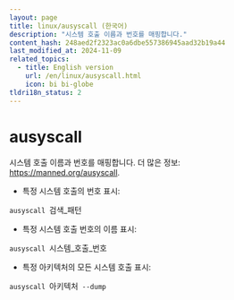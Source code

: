 ```yaml
---
layout: page
title: linux/ausyscall (한국어)
description: "시스템 호출 이름과 번호를 매핑합니다."
content_hash: 248aed2f2323ac0a6dbe557386945aad32b19a44
last_modified_at: 2024-11-09
related_topics:
  - title: English version
    url: /en/linux/ausyscall.html
    icon: bi bi-globe
tldri18n_status: 2
---
```

# ausyscall

시스템 호출 이름과 번호를 매핑합니다.
더 많은 정보: <https://manned.org/ausyscall>.

- 특정 시스템 호출의 번호 표시:

`ausyscall `<span class="tldr-var badge badge-pill bg-dark-lm bg-white-dm text-white-lm text-dark-dm font-weight-bold">검색_패턴</span>

- 특정 시스템 호출 번호의 이름 표시:

`ausyscall `<span class="tldr-var badge badge-pill bg-dark-lm bg-white-dm text-white-lm text-dark-dm font-weight-bold">시스템_호출_번호</span>

- 특정 아키텍처의 모든 시스템 호출 표시:

`ausyscall `<span class="tldr-var badge badge-pill bg-dark-lm bg-white-dm text-white-lm text-dark-dm font-weight-bold">아키텍처</span>` --dump`
